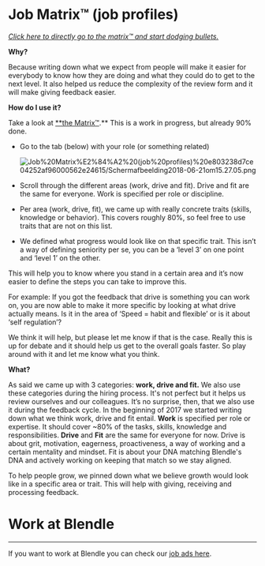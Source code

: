 # Job Matrix™ (job profiles)

[*Click here to directly go to the matrix™ and start dodging bullets.*](https://docs.google.com/spreadsheets/d/1HO4cEH0dguBywUzjT3FMUSGiJbgGjOQDdaILl0BaJME/edit#gid=1108390117)

**Why?** 

Because writing down what we expect from people will make it easier for everybody to know how they are doing and what they could do to get to the next level. It also helped us reduce the complexity of the review form and it will make giving feedback easier.

**How do I use it?** 

Take a look at [**the Matrix™](https://docs.google.com/spreadsheets/d/1HO4cEH0dguBywUzjT3FMUSGiJbgGjOQDdaILl0BaJME/edit?usp=sharing).** This is a work in progress, but already 90% done.

- Go to the tab (below) with your role (or something related)
    
    ![Job%20Matrix%E2%84%A2%20(job%20profiles)%20e803238d7ce04252af96000562e24615/Schermafbeelding2018-06-21om15.27.05.png](Job%20Matrix%E2%84%A2%20(job%20profiles)%20e803238d7ce04252af96000562e24615/Schermafbeelding2018-06-21om15.27.05.png)
    
- Scroll through the different areas (work, drive and fit). Drive and fit are the same for everyone. Work is specified per role or discipline.
- Per area (work, drive, fit), we came up with really concrete traits (skills, knowledge or behavior). This covers roughly 80%, so feel free to use traits that are not on this list.
- We defined what progress would look like on that specific trait. This isn’t a way of defining seniority per se, you can be a ‘level 3’ on one point and ‘level 1’ on the other.

This will help you to know where you stand in a certain area and it’s now easier to define the steps you can take to improve this.

For example: If you got the feedback that drive is something you can work on, you are now able to make it more specific by looking at what drive actually means. Is it in the area of ‘Speed = habit and flexible’ or is it about ‘self regulation’?

We think it will help, but please let me know if that is the case. Really this is up for debate and it should help us get to the overall goals faster. So play around with it and let me know what you think.

**What?**

As said we came up with 3 categories: **work, drive and fit.** We also use these categories during the hiring process. It's not perfect but it helps us review ourselves and our colleagues. It’s no surprise, then, that we also use it during the feedback cycle. In the beginning of 2017 we started writing down what we think work, drive and fit entail. **Work** is specified per role or expertise. It should cover ~80% of the tasks, skills, knowledge and responsibilities. **Drive** and **Fit** are the same for everyone for now. Drive is about grit, motivation, eagerness, proactiveness, a way of working and a certain mentality and mindset. Fit is about your DNA matching Blendle's DNA and actively working on keeping that match so we stay aligned.

To help people grow, we pinned down what we believe growth would look like in a specific area or trait. This will help with giving, receiving and processing feedback. 

# Work at Blendle

---

If you want to work at Blendle you can check our [job ads here](https://blendle.homerun.co/).
